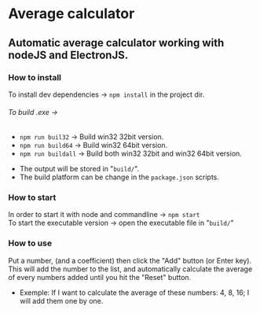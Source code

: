 # Average calculator

## Automatic average calculator working with nodeJS and ElectronJS.

### How to install

To install dev dependencies -> `npm install` in the project dir.

###### To build .exe ->
  - `npm run buil32` -> Build win32 32bit version.
  - `npm run build64` -> Build win32 64bit version.
  - `npm run buildall` -> Build both win32 32bit and win32 64bit version.

  * The output will be stored in "`build/`".
  * The build platform can be change in the `package.json` scripts.

### How to start

  In order to start it with node and commandline -> `npm start` <br>
  To start the executable version -> open the executable file in "`build/`"

### How to use 

  Put a number, (and a coefficient) then click the "Add" button (or Enter key). <br>
  This will add the number to the list, and automatically calculate the average of every numbers added until you hit the "Reset" button.
  
  * Exemple: If I want to calculate the average of these numbers: 4, 8, 16; I will add them one by one.
